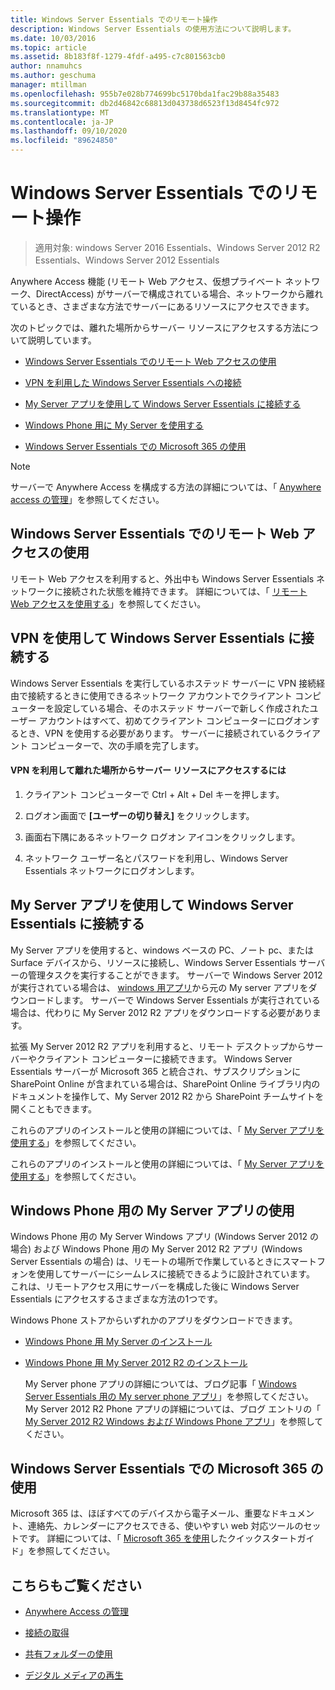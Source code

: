 ```yaml
---
title: Windows Server Essentials でのリモート操作
description: Windows Server Essentials の使用方法について説明します。
ms.date: 10/03/2016
ms.topic: article
ms.assetid: 8b183f8f-1279-4fdf-a495-c7c801563cb0
author: nnamuhcs
ms.author: geschuma
manager: mtillman
ms.openlocfilehash: 955b7e028b774699bc5170bda1fac29b88a35483
ms.sourcegitcommit: db2d46842c68813d043738d6523f13d8454fc972
ms.translationtype: MT
ms.contentlocale: ja-JP
ms.lasthandoff: 09/10/2020
ms.locfileid: "89624850"
---
```

# <a name="work-remotely-in-windows-server-essentials"></a>Windows Server Essentials でのリモート操作

>適用対象: windows Server 2016 Essentials、Windows Server 2012 R2 Essentials、Windows Server 2012 Essentials

 Anywhere Access 機能 (リモート Web アクセス、仮想プライベート ネットワーク、DirectAccess) がサーバーで構成されている場合、ネットワークから離れているとき、さまざまな方法でサーバーにあるリソースにアクセスできます。

 次のトピックでは、離れた場所からサーバー リソースにアクセスする方法について説明しています。


-   [Windows Server Essentials でのリモート Web アクセスの使用](Work-Remotely-in-Windows-Server-Essentials.md#BKMA_RWA)

-   [VPN を利用した Windows Server Essentials への接続](Work-Remotely-in-Windows-Server-Essentials.md#BKMK_3)

-   [My Server アプリを使用して Windows Server Essentials に接続する](Work-Remotely-in-Windows-Server-Essentials.md#BKMK_App)

-   [Windows Phone 用に My Server を使用する](Work-Remotely-in-Windows-Server-Essentials.md#BKMK_2)

-   [Windows Server Essentials での Microsoft 365 の使用](Work-Remotely-in-Windows-Server-Essentials.md#BKMK_O365)

> [!NOTE]
>  サーバーで Anywhere Access を構成する方法の詳細については、「 [Anywhere access の管理](../manage/Manage-Anywhere-Access-in-Windows-Server-Essentials.md)」を参照してください。

##  <a name="use-remote-web-access-in-windows-server-essentials"></a><a name="BKMA_RWA"></a> Windows Server Essentials でのリモート Web アクセスの使用

 リモート Web アクセスを利用すると、外出中も Windows Server Essentials ネットワークに接続された状態を維持できます。 詳細については、「 [リモート Web アクセスを使用する](Use-Remote-Web-Access-in-Windows-Server-Essentials.md)」を参照してください。


##  <a name="use-vpn-to-connect-to-windows-server-essentials"></a><a name="BKMK_3"></a> VPN を使用して Windows Server Essentials に接続する
 Windows Server Essentials を実行しているホステッド サーバーに VPN 接続経由で接続するときに使用できるネットワーク アカウントでクライアント コンピューターを設定している場合、そのホステッド サーバーで新しく作成されたユーザー アカウントはすべて、初めてクライアント コンピューターにログオンするとき、VPN を使用する必要があります。 サーバーに接続されているクライアント コンピューターで、次の手順を完了します。

#### <a name="to-use-vpn-to-remotely-access-server-resources"></a>VPN を利用して離れた場所からサーバー リソースにアクセスするには

1.  クライアント コンピューターで Ctrl + Alt + Del キーを押します。

2.  ログオン画面で **[ユーザーの切り替え]** をクリックします。

3.  画面右下隅にあるネットワーク ログオン アイコンをクリックします。

4.  ネットワーク ユーザー名とパスワードを利用し、Windows Server Essentials ネットワークにログオンします。

##  <a name="use-the-my-server-app-to-connect-to-windows-server-essentials"></a><a name="BKMK_App"></a> My Server アプリを使用して Windows Server Essentials に接続する
 My Server アプリを使用すると、windows ベースの PC、ノート pc、または Surface デバイスから、リソースに接続し、Windows Server Essentials サーバーの管理タスクを実行することができます。 サーバーで Windows Server 2012 が実行されている場合は、 [windows 用アプリ](https://windows.microsoft.com/windows-8/apps)から元の My server アプリをダウンロードします。 サーバーで Windows Server Essentials が実行されている場合は、代わりに My Server 2012 R2 アプリをダウンロードする必要があります。

 拡張 My Server 2012 R2 アプリを利用すると、リモート デスクトップからサーバーやクライアント コンピューターに接続できます。 Windows Server Essentials サーバーが Microsoft 365 と統合され、サブスクリプションに SharePoint Online が含まれている場合は、SharePoint Online ライブラリ内のドキュメントを操作して、My Server 2012 R2 から SharePoint チームサイトを開くこともできます。


 これらのアプリのインストールと使用の詳細については、「 [My Server アプリを使用する](Use-the-My-Server-App-to-Connect-to-Windows-Server-Essentials.md)」を参照してください。

 これらのアプリのインストールと使用の詳細については、「 [My Server アプリを使用する](../use/Use-the-My-Server-App-to-Connect-to-Windows-Server-Essentials.md)」を参照してください。


##  <a name="use-the-my-server-app-for-windows-phone"></a><a name="BKMK_2"></a> Windows Phone 用の My Server アプリの使用
 Windows Phone 用の My Server Windows アプリ (Windows Server 2012 の場合) および Windows Phone 用の My Server 2012 R2 アプリ (Windows Server Essentials の場合) は、リモートの場所で作業しているときにスマートフォンを使用してサーバーにシームレスに接続できるように設計されています。 これは、リモートアクセス用にサーバーを構成した後に Windows Server Essentials にアクセスするさまざまな方法の1つです。

 Windows Phone ストアからいずれかのアプリをダウンロードできます。

- [Windows Phone 用 My Server のインストール](http://www.windowsphone.com/store/app/my-server/6c2f98d5-6fcf-4e1d-b8b1-cde62ea1a94a)

- [Windows Phone 用 My Server 2012 R2 のインストール](http://www.windowsphone.com/store/app/my-server-2012-r2/44f596b5-0477-4096-b96e-ddd6ef64ad6b)

  My Server phone アプリの詳細については、ブログ記事「 [Windows Server Essentials 用の My server phone アプリ](/archive/blogs/sbs/my-server-phone-app-for-windows-server-2012-essentials)」を参照してください。 My Server 2012 R2 Phone アプリの詳細については、ブログ エントリの「 [My Server 2012 R2 Windows および Windows Phone アプリ](/archive/blogs/sbs/my-server-2012-r2-windows-and-windows-phone-apps)」を参照してください。

##  <a name="use-microsoft-365-with-windows-server-essentials"></a><a name="BKMK_O365"></a> Windows Server Essentials での Microsoft 365 の使用

 Microsoft 365 は、ほぼすべてのデバイスから電子メール、重要なドキュメント、連絡先、カレンダーにアクセスできる、使いやすい web 対応ツールのセットです。 詳細については、「 [Microsoft 365 を使用](Quick-Start-Guide-to-Using-Microsoft-Office-365-with-Windows-Server-Essentials.md)したクイックスタートガイド」を参照してください。


## <a name="see-also"></a>こちらもご覧ください

-   [Anywhere Access の管理](../manage/Manage-Anywhere-Access-in-Windows-Server-Essentials.md)

-   [接続の取得](Get-Connected-in-Windows-Server-Essentials.md)

-   [共有フォルダーの使用](Use-Shared-Folders-in-Windows-Server-Essentials.md)

-   [デジタル メディアの再生](Play-Digital-Media-in-Windows-Server-Essentials.md)